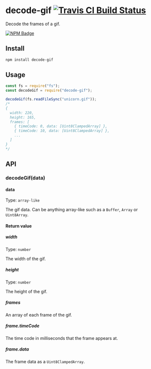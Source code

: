 # decode-gif [![Travis CI Build Status](https://img.shields.io/travis/com/Richienb/decode-gif/master.svg?style=for-the-badge)](https://travis-ci.com/Richienb/decode-gif)

Decode the frames of a gif.

[![NPM Badge](https://nodei.co/npm/decode-gif.png)](https://npmjs.com/package/decode-gif)

## Install

```sh
npm install decode-gif
```

## Usage

```js
const fs = require("fs");
const decodeGif = require("decode-gif");

decodeGif(fs.readFileSync("unicorn.gif"));
/*
{
  width: 220,
  height: 165,
  frames: [
    { timeCode: 0, data: [Uint8ClampedArray] },
	{ timeCode: 10, data: [Uint8ClampedArray] },
	...
  ]
}
*/
```

## API

### decodeGif(data)

#### data

Type: `array-like`

The gif data. Can be anything array-like such as a `Buffer`, `Array` or `Uint8Array`.

#### Return value

##### width

Type: `number`

The width of the gif.

##### height

Type: `number`

The height of the gif.

##### frames

An array of each frame of the gif.

##### frame.timeCode

The time code in milliseconds that the frame appears at.

##### frame.data

The frame data as a `Uint8ClampedArray`.
